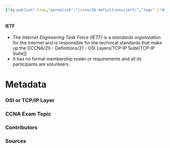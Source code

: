 ```yaml
---
{"dg-publish":true,"permalink":"/ccna/20-definitions/ietf/","tags":["defs_ccna"],"created":"2023-11-05T10:55:11.000-08:00","updated":"2023-11-08T13:58:37.275-08:00"}
---
```


#### IETF
- The *Internet Engineering Task Force (IETF)* is a *standards organization* for the Internet and is responsible for the technical standards that make up the [[CCNA/20 - Definitions/21 - OSI Layers/TCP-IP Suite\|TCP-IP Suite]]
- It has no formal membership roster or requirements and all its participants are volunteers.

# Metadata
### OSI or TCP/IP Layer

### CCNA Exam Topic

### Contributors

### Sources

